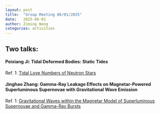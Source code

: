 ```yaml
---
layout: post  
title:  "Group Meeting 06/01/2025"  
date:   2025-06-01  
author: Ziming Wang  
categories: activities  
---
```


## Two talks:

#### Peixiang Ji: Tidal Deformed Bodies: Static Tides
Ref. 1: [Tidal Love Numbers of Neutron Stars](https://iopscience.iop.org/article/10.1086/533487)

#### Jinghao Zhang: Gamma-Ray Leakage Effects on Magnetar-Powered Superluminous Supernovae with Gravitational Wave Emission
Ref. 1: [Gravitational Waves within the Magnetar Model of Superluminous Supernovae and Gamma-Ray Bursts](https://doi.org/10.1093/mnras/stw2016)

